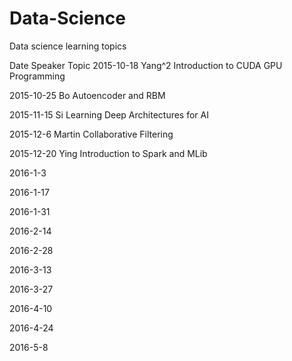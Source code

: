 # Data-Science
Data science learning topics

Date	    Speaker   	Topic
2015-10-18	Yang^2	Introduction to CUDA GPU Programming

2015-10-25	Bo	Autoencoder and RBM

2015-11-15	Si	Learning Deep Architectures for AI

2015-12-6	Martin	Collaborative Filtering

2015-12-20	Ying	Introduction to Spark and MLib

2016-1-3		

2016-1-17		

2016-1-31		

2016-2-14		

2016-2-28		

2016-3-13		

2016-3-27		

2016-4-10		

2016-4-24		

2016-5-8		
